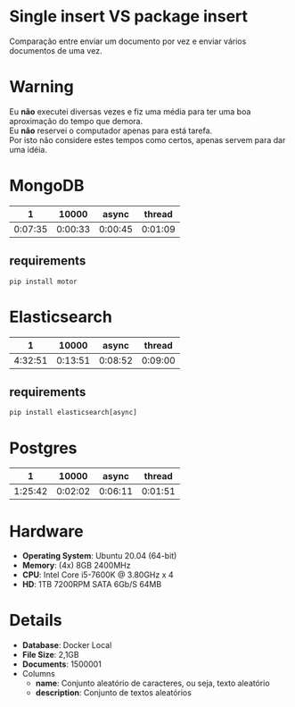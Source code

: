# Single insert VS package insert
Comparação entre enviar um documento por vez e enviar vários documentos de uma vez.  

# Warning
Eu **não** executei diversas vezes e fiz uma média para ter uma boa aproximação do tempo que demora.  
Eu **não** reservei o computador apenas para está tarefa.  
Por isto não considere estes tempos como certos, apenas servem para dar uma idéia.  

# MongoDB
| 1       | 10000   | async   | thread  |
| ------- | ------- | ------- | ------- |
| 0:07:35 | 0:00:33 | 0:00:45 | 0:01:09 |

## requirements
`pip install motor`  

# Elasticsearch
| 1       | 10000   | async   | thread  |
| ------- | ------- | ------- | ------- |
| 4:32:51 | 0:13:51 | 0:08:52 | 0:09:00 |

## requirements
`pip install elasticsearch[async]`  

# Postgres
| 1       | 10000   | async   | thread  |
| ------- | ------- | ------- | ------- |
| 1:25:42 | 0:02:02 | 0:06:11 | 0:01:51 |

# Hardware
* **Operating System**: Ubuntu 20.04 (64-bit)  
* **Memory**: (4x) 8GB 2400MHz  
* **CPU**: Intel Core i5-7600K @ 3.80GHz x 4  
* **HD**: 1TB 7200RPM SATA 6Gb/S 64MB  

# Details
* **Database**: Docker Local  
* **File Size**: 2,1GB  
* **Documents**: 1500001  
* Columns
  * **name**: Conjunto aleatório de caracteres, ou seja, texto aleatório  
  * **description**: Conjunto de textos aleatórios  